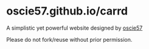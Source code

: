 # oscie57.github.io/carrd

A simplistic yet powerful website designed by [oscie57](https://github.com/oscie57)

Please do not fork/reuse without prior permission.
